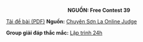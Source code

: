 **<center>NGUỒN: Free Contest 39</center>**

[Tải đề bài (PDF)](/statements/2225/CACTUS.pdf)
**Nguồn:** [Chuyên Sơn La Online Judge](http://csloj.ddns.net/)

**Group giải đáp thắc mắc:** [Lập trình 24h](https://www.facebook.com/groups/1386904321519984)